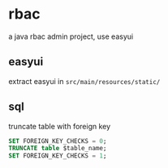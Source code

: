 # rbac

a java rbac admin project, use easyui

## easyui

extract easyui in `src/main/resources/static/`

## sql

truncate table with foreign key

```sql
SET FOREIGN_KEY_CHECKS = 0;
TRUNCATE table $table_name;
SET FOREIGN_KEY_CHECKS = 1;
```